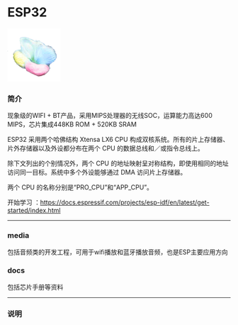 ﻿
# ESP32

[![sites](docs/mcuyun.png)](http://www.mcuyun.com)

### 简介

现象级的WIFI + BT产品，采用MIPS处理器的无线SOC，运算能力高达600 MIPS，芯片集成448KB ROM + 520KB SRAM

ESP32 采用两个哈佛结构 Xtensa LX6 CPU 构成双核系统。所有的片上存储器、片外存储器以及外设都分布在两个 CPU 的数据总线和／或指令总线上。

除下文列出的个别情况外，两个 CPU 的地址映射呈对称结构，即使用相同的地址访问同一目标。系统中多个外设能够通过 DMA 访问片上存储器。

两个 CPU 的名称分别是“PRO_CPU”和“APP_CPU”。

开始学习 ：https://docs.espressif.com/projects/esp-idf/en/latest/get-started/index.html

---

### media

包括音频类的开发工程，可用于wifi播放和蓝牙播放音频，也是ESP主要应用方向

### docs

包括芯片手册等资料

---

### 说明


